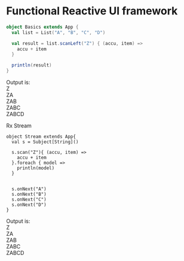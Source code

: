 # Functional Reactive UI framework


```scala
object Basics extends App {
  val list = List("A", "B", "C", "D")

  val result = list.scanLeft("Z") { (accu, item) =>
    accu + item
  }

  println(result)
}
```

Output is:  
Z  
ZA  
ZAB  
ZABC  
ZABCD  


Rx Stream
```
object Stream extends App{
  val s = Subject[String]()

  s.scan("Z"){ (accu, item) =>
    accu + item
  }.foreach { model =>
    println(model)
  }


  s.onNext("A")
  s.onNext("B")
  s.onNext("C")
  s.onNext("D")
}
```

Output is:  
Z  
ZA  
ZAB  
ZABC  
ZABCD  



